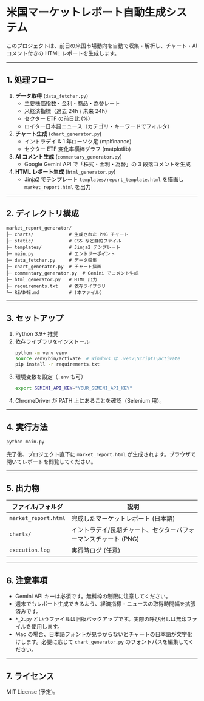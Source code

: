 # 米国マーケットレポート自動生成システム

このプロジェクトは、前日の米国市場動向を自動で収集・解析し、チャート・AI コメント付きの HTML レポートを生成します。

---

## 1. 処理フロー

1. **データ取得** (`data_fetcher.py`)
   * 主要株価指数・金利・商品・為替レート
   * 米経済指標（過去 24h / 未来 24h）
   * セクター ETF の前日比 (%)
   * ロイター日本語ニュース（カテゴリ・キーワードでフィルタ）
2. **チャート生成** (`chart_generator.py`)
   * イントラデイ & 1 年ローソク足 (mplfinance)
   * セクター ETF 変化率横棒グラフ (matplotlib)
3. **AI コメント生成** (`commentary_generator.py`)
   * Google Gemini API で「株式・金利・為替」の 3 段落コメントを生成
4. **HTML レポート生成** (`html_generator.py`)
   * Jinja2 でテンプレート `templates/report_template.html` を描画し `market_report.html` を出力

---

## 2. ディレクトリ構成

```
market_report_generator/
├─ charts/             # 生成された PNG チャート
├─ static/             # CSS など静的ファイル
├─ templates/          # Jinja2 テンプレート
├─ main.py             # エントリーポイント
├─ data_fetcher.py     # データ収集
├─ chart_generator.py  # チャート描画
├─ commentary_generator.py  # Gemini でコメント生成
├─ html_generator.py   # HTML 出力
├─ requirements.txt    # 依存ライブラリ
└─ README.md           # (本ファイル)
```

---

## 3. セットアップ

1. Python 3.9+ 推奨
2. 依存ライブラリをインストール
   ```bash
   python -m venv venv
   source venv/bin/activate  # Windows は .venv\Scripts\activate
   pip install -r requirements.txt
   ```
3. 環境変数を設定（`.env` も可）
   ```bash
   export GEMINI_API_KEY="YOUR_GEMINI_API_KEY"
   ```
4. ChromeDriver が PATH 上にあることを確認（Selenium 用）。

---

## 4. 実行方法

```bash
python main.py
```

完了後、プロジェクト直下に `market_report.html` が生成されます。ブラウザで開いてレポートを閲覧してください。

---

## 5. 出力物

| ファイル/フォルダ | 説明 |
|-------------------|------|
| `market_report.html` | 完成したマーケットレポート (日本語) |
| `charts/` | イントラデイ/長期チャート、セクターパフォーマンスチャート (PNG) |
| `execution.log` | 実行時ログ (任意) |

---

## 6. 注意事項

* Gemini API キーは必須です。無料枠の制限に注意してください。
* 週末でもレポート生成できるよう、経済指標・ニュースの取得時間幅を拡張済みです。
* `*_2.py` というファイルは旧版バックアップです。実際の呼び出しは無印ファイルを使用します。
* Mac の場合、日本語フォントが見つからないとチャートの日本語が文字化けします。必要に応じて `chart_generator.py` のフォントパスを編集してください。

---

## 7. ライセンス

MIT License (予定)。
